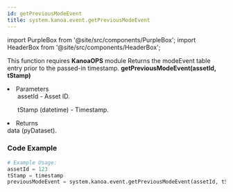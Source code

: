 ```yaml
---
id: getPreviousModeEvent
title: system.kanoa.event.getPreviousModeEvent
---
```


import PurpleBox from '@site/src/components/PurpleBox';
import HeaderBox from '@site/src/components/HeaderBox';

<PurpleBox>This function requires <b>KanoaOPS</b> module</PurpleBox>
<HeaderBox header="Description">
    Returns the modeEvent table entry prior to the passed-in timestamp.
</HeaderBox>
<HeaderBox header="Syntax">
    <b>getPreviousModeEvent(assetId, tStamp)</b>
    <li>Parameters <br />
        <ul>assetId - Asset ID.</ul>
        <ul>tStamp (datetime) - Timestamp.</ul>
    </li>
    <li>Returns <br />
        data (pyDataset).
    </li>
</HeaderBox>

### Code Example

```python
# Example Usage:
assetId = 123
tStamp = timestamp
previousModeEvent = system.kanoa.event.getPreviousModeEvent(assetId, tStamp)

